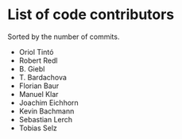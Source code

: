 # List of code contributors

Sorted by the number of commits.

- Oriol Tintó
- Robert Redl
- B. Giebl
- T. Bardachova
- Florian Baur
- Manuel Klar
- Joachim Eichhorn
- Kevin Bachmann
- Sebastian Lerch
- Tobias Selz
